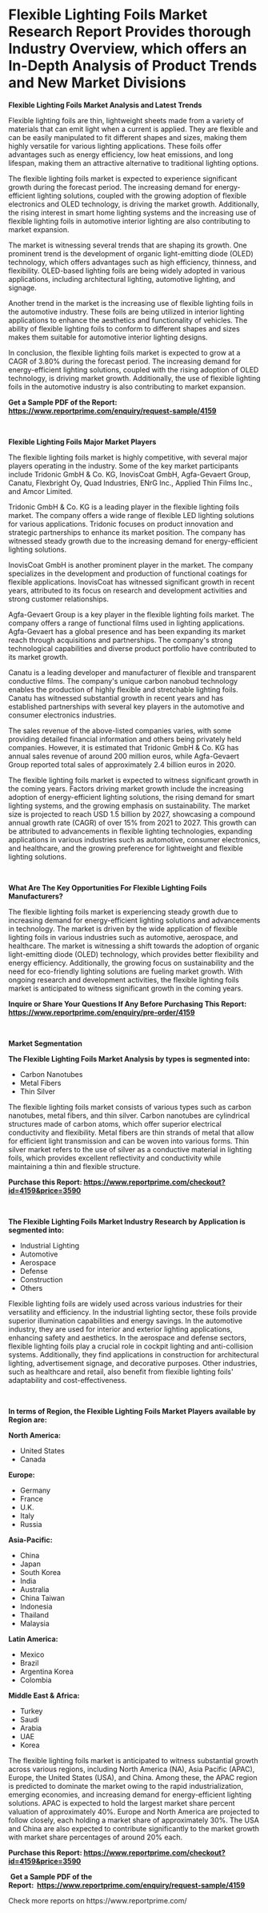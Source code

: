 <p><h1>Flexible Lighting Foils Market Research Report Provides thorough Industry Overview, which offers an In-Depth Analysis of Product Trends and New Market Divisions</h1></p><p><strong>Flexible Lighting Foils Market Analysis and Latest Trends</strong></p>
<p><p>Flexible lighting foils are thin, lightweight sheets made from a variety of materials that can emit light when a current is applied. They are flexible and can be easily manipulated to fit different shapes and sizes, making them highly versatile for various lighting applications. These foils offer advantages such as energy efficiency, low heat emissions, and long lifespan, making them an attractive alternative to traditional lighting options.</p><p>The flexible lighting foils market is expected to experience significant growth during the forecast period. The increasing demand for energy-efficient lighting solutions, coupled with the growing adoption of flexible electronics and OLED technology, is driving the market growth. Additionally, the rising interest in smart home lighting systems and the increasing use of flexible lighting foils in automotive interior lighting are also contributing to market expansion.</p><p>The market is witnessing several trends that are shaping its growth. One prominent trend is the development of organic light-emitting diode (OLED) technology, which offers advantages such as high efficiency, thinness, and flexibility. OLED-based lighting foils are being widely adopted in various applications, including architectural lighting, automotive lighting, and signage.</p><p>Another trend in the market is the increasing use of flexible lighting foils in the automotive industry. These foils are being utilized in interior lighting applications to enhance the aesthetics and functionality of vehicles. The ability of flexible lighting foils to conform to different shapes and sizes makes them suitable for automotive interior lighting designs.</p><p>In conclusion, the flexible lighting foils market is expected to grow at a CAGR of 3.80% during the forecast period. The increasing demand for energy-efficient lighting solutions, coupled with the rising adoption of OLED technology, is driving market growth. Additionally, the use of flexible lighting foils in the automotive industry is also contributing to market expansion.</p></p>
<p><strong>Get a Sample PDF of the Report:&nbsp; <a href="https://www.reportprime.com/enquiry/request-sample/4159">https://www.reportprime.com/enquiry/request-sample/4159</a></strong></p>
<p>&nbsp;</p>
<p><strong>Flexible Lighting Foils Major Market Players</strong></p>
<p><p>The flexible lighting foils market is highly competitive, with several major players operating in the industry. Some of the key market participants include Tridonic GmbH & Co. KG, InovisCoat GmbH, Agfa-Gevaert Group, Canatu, Flexbright Oy, Quad Industries, ENrG Inc., Applied Thin Films Inc., and Amcor Limited. </p><p>Tridonic GmbH & Co. KG is a leading player in the flexible lighting foils market. The company offers a wide range of flexible LED lighting solutions for various applications. Tridonic focuses on product innovation and strategic partnerships to enhance its market position. The company has witnessed steady growth due to the increasing demand for energy-efficient lighting solutions.</p><p>InovisCoat GmbH is another prominent player in the market. The company specializes in the development and production of functional coatings for flexible applications. InovisCoat has witnessed significant growth in recent years, attributed to its focus on research and development activities and strong customer relationships.</p><p>Agfa-Gevaert Group is a key player in the flexible lighting foils market. The company offers a range of functional films used in lighting applications. Agfa-Gevaert has a global presence and has been expanding its market reach through acquisitions and partnerships. The company's strong technological capabilities and diverse product portfolio have contributed to its market growth.</p><p>Canatu is a leading developer and manufacturer of flexible and transparent conductive films. The company's unique carbon nanobud technology enables the production of highly flexible and stretchable lighting foils. Canatu has witnessed substantial growth in recent years and has established partnerships with several key players in the automotive and consumer electronics industries.</p><p>The sales revenue of the above-listed companies varies, with some providing detailed financial information and others being privately held companies. However, it is estimated that Tridonic GmbH & Co. KG has annual sales revenue of around 200 million euros, while Agfa-Gevaert Group reported total sales of approximately 2.4 billion euros in 2020.</p><p>The flexible lighting foils market is expected to witness significant growth in the coming years. Factors driving market growth include the increasing adoption of energy-efficient lighting solutions, the rising demand for smart lighting systems, and the growing emphasis on sustainability. The market size is projected to reach USD 1.5 billion by 2027, showcasing a compound annual growth rate (CAGR) of over 15% from 2021 to 2027. This growth can be attributed to advancements in flexible lighting technologies, expanding applications in various industries such as automotive, consumer electronics, and healthcare, and the growing preference for lightweight and flexible lighting solutions.</p></p>
<p>&nbsp;</p>
<p><strong>What Are The Key Opportunities For Flexible Lighting Foils Manufacturers?</strong></p>
<p><p>The flexible lighting foils market is experiencing steady growth due to increasing demand for energy-efficient lighting solutions and advancements in technology. The market is driven by the wide application of flexible lighting foils in various industries such as automotive, aerospace, and healthcare. The market is witnessing a shift towards the adoption of organic light-emitting diode (OLED) technology, which provides better flexibility and energy efficiency. Additionally, the growing focus on sustainability and the need for eco-friendly lighting solutions are fueling market growth. With ongoing research and development activities, the flexible lighting foils market is anticipated to witness significant growth in the coming years.</p></p>
<p><strong>Inquire or Share Your Questions If Any Before Purchasing This Report: <a href="https://www.reportprime.com/enquiry/pre-order/4159">https://www.reportprime.com/enquiry/pre-order/4159</a></strong></p>
<p>&nbsp;</p>
<p><strong>Market Segmentation</strong></p>
<p><strong>The Flexible Lighting Foils Market Analysis by types is segmented into:</strong></p>
<p><ul><li>Carbon Nanotubes</li><li>Metal Fibers</li><li>Thin Silver</li></ul></p>
<p><p>The flexible lighting foils market consists of various types such as carbon nanotubes, metal fibers, and thin silver. Carbon nanotubes are cylindrical structures made of carbon atoms, which offer superior electrical conductivity and flexibility. Metal fibers are thin strands of metal that allow for efficient light transmission and can be woven into various forms. Thin silver market refers to the use of silver as a conductive material in lighting foils, which provides excellent reflectivity and conductivity while maintaining a thin and flexible structure.</p></p>
<p><strong>Purchase this Report:&nbsp;<a href="https://www.reportprime.com/checkout?id=4159&price=3590">https://www.reportprime.com/checkout?id=4159&price=3590</a></strong></p>
<p>&nbsp;</p>
<p><strong>The Flexible Lighting Foils Market Industry Research by Application is segmented into:</strong></p>
<p><ul><li>Industrial Lighting</li><li>Automotive</li><li>Aerospace</li><li>Defense</li><li>Construction</li><li>Others</li></ul></p>
<p><p>Flexible lighting foils are widely used across various industries for their versatility and efficiency. In the industrial lighting sector, these foils provide superior illumination capabilities and energy savings. In the automotive industry, they are used for interior and exterior lighting applications, enhancing safety and aesthetics. In the aerospace and defense sectors, flexible lighting foils play a crucial role in cockpit lighting and anti-collision systems. Additionally, they find applications in construction for architectural lighting, advertisement signage, and decorative purposes. Other industries, such as healthcare and retail, also benefit from flexible lighting foils' adaptability and cost-effectiveness.</p></p>
<p>&nbsp;</p>
<p><strong>In terms of Region, the Flexible Lighting Foils Market Players available by Region are:</strong></p>
<p>
    <p> <strong> North America: </strong>
        <ul>
            <li>United States</li>
            <li>Canada</li>
        </ul>
        </p> 
    <p> <strong> Europe: </strong>
        <ul>
            <li>Germany</li>
            <li>France</li>
            <li>U.K.</li>
            <li>Italy</li>
            <li>Russia</li>
        </ul>
        </p> 
    <p> <strong> Asia-Pacific: </strong>
        <ul>
            <li>China</li>
            <li>Japan</li>
            <li>South Korea</li>
            <li>India</li>
            <li>Australia</li>
            <li>China Taiwan</li>
            <li>Indonesia</li>
            <li>Thailand</li>
            <li>Malaysia</li>
        </ul>
        </p> 
    <p> <strong> Latin America: </strong>
        <ul>
            <li>Mexico</li>
            <li>Brazil</li>
            <li>Argentina Korea</li>
            <li>Colombia</li>
        </ul>
        </p> 
    <p> <strong> Middle East & Africa: </strong>
        <ul>
            <li>Turkey</li>
            <li>Saudi</li>
            <li>Arabia</li>
            <li>UAE</li>
            <li>Korea</li>
        </ul>
    </p>
    </p>
<p><p>The flexible lighting foils market is anticipated to witness substantial growth across various regions, including North America (NA), Asia Pacific (APAC), Europe, the United States (USA), and China. Among these, the APAC region is predicted to dominate the market owing to the rapid industrialization, emerging economies, and increasing demand for energy-efficient lighting solutions. APAC is expected to hold the largest market share percent valuation of approximately 40%. Europe and North America are projected to follow closely, each holding a market share of approximately 30%. The USA and China are also expected to contribute significantly to the market growth with market share percentages of around 20% each.</p></p>
<p><strong>Purchase this Report: <a href="https://www.reportprime.com/checkout?id=4159&price=3590">https://www.reportprime.com/checkout?id=4159&price=3590</a></strong></p>
<p>&nbsp;<strong>Get a Sample PDF of the Report:&nbsp;&nbsp;<a href="https://www.reportprime.com/enquiry/request-sample/4159">https://www.reportprime.com/enquiry/request-sample/4159</a></strong></p>
<p><strong></strong></p>
<p>Check more reports on https://www.reportprime.com/</p>